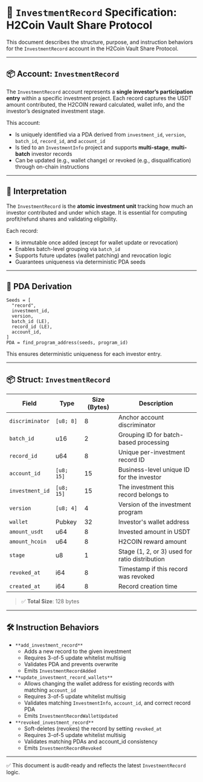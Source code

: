 # 📜 `InvestmentRecord` Specification: H2Coin Vault Share Protocol

This document describes the structure, purpose, and instruction behaviors for the `InvestmentRecord` account in the H2Coin Vault Share Protocol.

---

## 📦 Account: `InvestmentRecord`

The `InvestmentRecord` account represents a **single investor’s participation entry** within a specific investment project. Each record captures the USDT amount contributed, the H2COIN reward calculated, wallet info, and the investor’s designated investment stage.

This account:

*   Is uniquely identified via a PDA derived from `investment_id`, `version`, `batch_id`, `record_id`, and `account_id`
*   Is tied to an `InvestmentInfo` project and supports **multi-stage**, **multi-batch** investor records
*   Can be updated (e.g., wallet change) or revoked (e.g., disqualification) through on-chain instructions

---

## 🧭 Interpretation

The `InvestmentRecord` is the **atomic investment unit** tracking how much an investor contributed and under which stage. It is essential for computing profit/refund shares and validating eligibility.

Each record:

*   Is immutable once added (except for wallet update or revocation)
*   Enables batch-level grouping via `batch_id`
*   Supports future updates (wallet patching) and revocation logic
*   Guarantees uniqueness via deterministic PDA seeds

---

## 🔐 PDA Derivation

```
Seeds = [
  "record",
  investment_id,
  version,
  batch_id (LE),
  record_id (LE),
  account_id,
]
PDA = find_program_address(seeds, program_id)
```

This ensures deterministic uniqueness for each investor entry.

---

## 📦 Struct: `InvestmentRecord`

| Field | Type | Size (Bytes) | Description |
| --- | --- | --- | --- |
| `discriminator` | `[u8; 8]` | 8 | Anchor account discriminator |
| `batch_id` | u16 | 2 | Grouping ID for batch-based processing |
| `record_id` | u64 | 8 | Unique per-investment record ID |
| `account_id` | `[u8; 15]` | 15 | Business-level unique ID for the investor |
| `investment_id` | `[u8; 15]` | 15 | The investment this record belongs to |
| `version` | `[u8; 4]` | 4 | Version of the investment program |
| `wallet` | Pubkey | 32 | Investor's wallet address |
| `amount_usdt` | u64 | 8 | Invested amount in USDT |
| `amount_hcoin` | u64 | 8 | H2COIN reward amount |
| `stage` | u8 | 1 | Stage (1, 2, or 3) used for ratio distribution |
| `revoked_at` | i64 | 8 | Timestamp if this record was revoked |
| `created_at` | i64 | 8 | Record creation time |

> ✅ **Total Size**: 128 bytes

---

## 🛠 Instruction Behaviors

*   `**add_investment_record**`
    *   Adds a new record to the given investment
    *   Requires 3-of-5 update whitelist multisig
    *   Validates PDA and prevents overwrite
    *   Emits `InvestmentRecordAdded`
*   `**update_investment_record_wallets**`
    *   Allows changing the wallet address for existing records with matching `account_id`
    *   Requires 3-of-5 update whitelist multisig
    *   Validates matching `InvestmentInfo`, `account_id`, and correct record PDA
    *   Emits `InvestmentRecordWalletUpdated`
*   `**revoked_investment_record**`
    *   Soft-deletes (revokes) the record by setting `revoked_at`
    *   Requires 3-of-5 update whitelist multisig
    *   Validates matching PDAs and account\_id consistency
    *   Emits `InvestmentRecordRevoked`

---

✅ This document is audit-ready and reflects the latest `InvestmentRecord` logic.